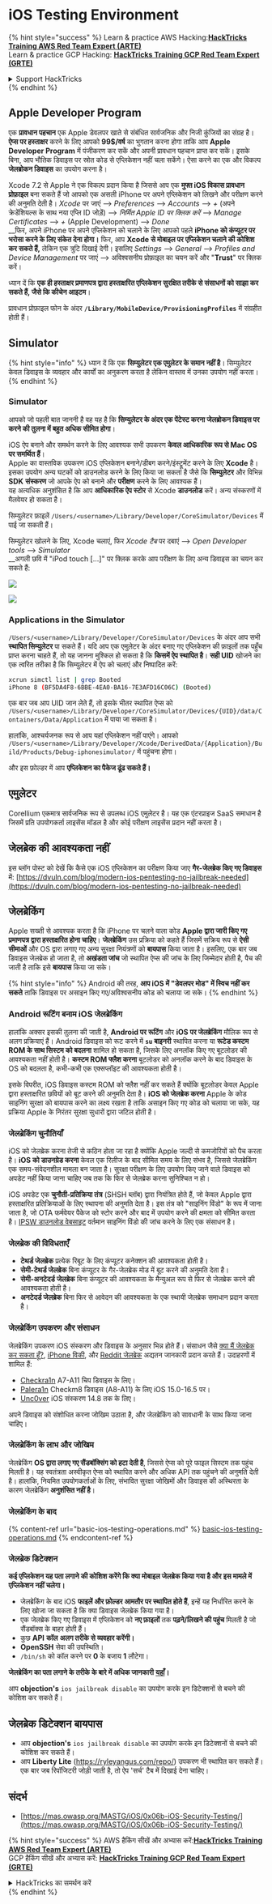 # iOS Testing Environment

{% hint style="success" %}
Learn & practice AWS Hacking:<img src="../../.gitbook/assets/arte.png" alt="" data-size="line">[**HackTricks Training AWS Red Team Expert (ARTE)**](https://training.hacktricks.xyz/courses/arte)<img src="../../.gitbook/assets/arte.png" alt="" data-size="line">\
Learn & practice GCP Hacking: <img src="../../.gitbook/assets/grte.png" alt="" data-size="line">[**HackTricks Training GCP Red Team Expert (GRTE)**<img src="../../.gitbook/assets/grte.png" alt="" data-size="line">](https://training.hacktricks.xyz/courses/grte)

<details>

<summary>Support HackTricks</summary>

* Check the [**subscription plans**](https://github.com/sponsors/carlospolop)!
* **Join the** 💬 [**Discord group**](https://discord.gg/hRep4RUj7f) or the [**telegram group**](https://t.me/peass) or **follow** us on **Twitter** 🐦 [**@hacktricks\_live**](https://twitter.com/hacktricks\_live)**.**
* **Share hacking tricks by submitting PRs to the** [**HackTricks**](https://github.com/carlospolop/hacktricks) and [**HackTricks Cloud**](https://github.com/carlospolop/hacktricks-cloud) github repos.

</details>
{% endhint %}

## Apple Developer Program

एक **प्रावधान पहचान** एक Apple डेवलपर खाते से संबंधित सार्वजनिक और निजी कुंजियों का संग्रह है। **ऐप्स पर हस्ताक्षर** करने के लिए आपको **99$/वर्ष** का भुगतान करना होगा ताकि आप **Apple Developer Program** में पंजीकरण कर सकें और अपनी प्रावधान पहचान प्राप्त कर सकें। इसके बिना, आप भौतिक डिवाइस पर स्रोत कोड से एप्लिकेशन नहीं चला सकेंगे। ऐसा करने का एक और विकल्प **जेलब्रोकन डिवाइस** का उपयोग करना है।

Xcode 7.2 से Apple ने एक विकल्प प्रदान किया है जिससे आप एक **मुफ्त iOS विकास प्रावधान प्रोफ़ाइल** बना सकते हैं जो आपको एक असली iPhone पर अपने एप्लिकेशन को लिखने और परीक्षण करने की अनुमति देती है। _Xcode_ पर जाएं --> _Preferences_ --> _Accounts_ --> _+_ (अपने क्रेडेंशियल्स के साथ नया एप्लि ID जोड़ें) --> _निर्मित Apple ID पर क्लिक करें_ --> _Manage Certificates_ --> _+_ (Apple Development) --> _Done_\
\_\_फिर, अपने iPhone पर अपने एप्लिकेशन को चलाने के लिए आपको पहले **iPhone को कंप्यूटर पर भरोसा करने के लिए संकेत देना होगा।** फिर, आप **Xcode से मोबाइल पर एप्लिकेशन चलाने की कोशिश कर सकते हैं,** लेकिन एक त्रुटि दिखाई देगी। इसलिए _Settings_ --> _General_ --> _Profiles and Device Management_ पर जाएं --> अविश्वसनीय प्रोफ़ाइल का चयन करें और "**Trust**" पर क्लिक करें।

ध्यान दें कि **एक ही हस्ताक्षर प्रमाणपत्र द्वारा हस्ताक्षरित एप्लिकेशन सुरक्षित तरीके से संसाधनों को साझा कर सकते हैं, जैसे कि कीचेन आइटम**।

प्रावधान प्रोफ़ाइल फोन के अंदर **`/Library/MobileDevice/ProvisioningProfiles`** में संग्रहीत होती हैं।

## **Simulator**

{% hint style="info" %}
ध्यान दें कि एक **सिम्युलेटर एक एमुलेटर के समान नहीं है**। सिम्युलेटर केवल डिवाइस के व्यवहार और कार्यों का अनुकरण करता है लेकिन वास्तव में उनका उपयोग नहीं करता।
{% endhint %}

### **Simulator**

आपको जो पहली बात जाननी है वह यह है कि **सिम्युलेटर के अंदर एक पेंटेस्ट करना जेलब्रोकन डिवाइस पर करने की तुलना में बहुत अधिक सीमित होगा**।

iOS ऐप बनाने और समर्थन करने के लिए आवश्यक सभी उपकरण **केवल आधिकारिक रूप से Mac OS पर समर्थित हैं**।\
Apple का वास्तविक उपकरण iOS एप्लिकेशन बनाने/डीबग करने/इंस्ट्रूमेंट करने के लिए **Xcode** है। इसका उपयोग अन्य घटकों को डाउनलोड करने के लिए किया जा सकता है जैसे कि **सिम्युलेटर** और विभिन्न **SDK** **संस्करण** जो आपके ऐप को बनाने और **परीक्षण** करने के लिए आवश्यक हैं।\
यह अत्यधिक अनुशंसित है कि आप **आधिकारिक ऐप स्टोर** से Xcode **डाउनलोड** करें। अन्य संस्करणों में मैलवेयर हो सकता है।

सिम्युलेटर फ़ाइलें `/Users/<username>/Library/Developer/CoreSimulator/Devices` में पाई जा सकती हैं।

सिम्युलेटर खोलने के लिए, Xcode चलाएं, फिर _Xcode टैब_ पर दबाएं --> _Open Developer tools_ --> _Simulator_\
\_\_अगली छवि में "iPod touch \[...\]" पर क्लिक करके आप परीक्षण के लिए अन्य डिवाइस का चयन कर सकते हैं:

![](<../../.gitbook/assets/image (270).png>)

![](<../../.gitbook/assets/image (520).png>)

### Applications in the Simulator

`/Users/<username>/Library/Developer/CoreSimulator/Devices` के अंदर आप सभी **स्थापित सिम्युलेटर** पा सकते हैं। यदि आप एक एमुलेटर के अंदर बनाए गए एप्लिकेशन की फ़ाइलों तक पहुँच प्राप्त करना चाहते हैं, तो यह जानना मुश्किल हो सकता है कि **किसमें ऐप स्थापित है**। **सही UID** खोजने का एक त्वरित तरीका है कि सिम्युलेटर में ऐप को चलाएं और निष्पादित करें:
```bash
xcrun simctl list | grep Booted
iPhone 8 (BF5DA4F8-6BBE-4EA0-BA16-7E3AFD16C06C) (Booted)
```
एक बार जब आप UID जान लेते हैं, तो इसके भीतर स्थापित ऐप्स को `/Users/<username>/Library/Developer/CoreSimulator/Devices/{UID}/data/Containers/Data/Application` में पाया जा सकता है।

हालांकि, आश्चर्यजनक रूप से आप यहां एप्लिकेशन नहीं पाएंगे। आपको `/Users/<username>/Library/Developer/Xcode/DerivedData/{Application}/Build/Products/Debug-iphonesimulator/` में पहुंचना होगा।

और इस फ़ोल्डर में आप **एप्लिकेशन का पैकेज ढूंढ सकते हैं।**

## एमुलेटर

Corellium एकमात्र सार्वजनिक रूप से उपलब्ध iOS एमुलेटर है। यह एक एंटरप्राइज SaaS समाधान है जिसमें प्रति उपयोगकर्ता लाइसेंस मॉडल है और कोई परीक्षण लाइसेंस प्रदान नहीं करता है।

## जेलब्रेक की आवश्यकता नहीं

इस ब्लॉग पोस्ट को देखें कि कैसे एक iOS एप्लिकेशन का परीक्षण किया जाए **गैर-जेलब्रेक किए गए डिवाइस** में: [https://dvuln.com/blog/modern-ios-pentesting-no-jailbreak-needed](https://dvuln.com/blog/modern-ios-pentesting-no-jailbreak-needed)

## जेलब्रेकिंग

Apple सख्ती से आवश्यक करता है कि iPhone पर चलने वाला कोड **Apple द्वारा जारी किए गए प्रमाणपत्र द्वारा हस्ताक्षरित होना चाहिए**। **जेलब्रेकिंग** उस प्रक्रिया को कहते हैं जिसमें सक्रिय रूप से **ऐसी सीमाओं** और OS द्वारा लगाए गए अन्य सुरक्षा नियंत्रणों को **बायपास** किया जाता है। इसलिए, एक बार जब डिवाइस जेलब्रेक हो जाता है, तो **अखंडता जांच** जो स्थापित ऐप्स की जांच के लिए जिम्मेदार होती है, पैच की जाती है ताकि इसे **बायपास** किया जा सके।

{% hint style="info" %}
Android की तरह, **आप iOS में "डेवलपर मोड" में स्विच नहीं कर सकते** ताकि डिवाइस पर असाइन किए गए/अविश्वसनीय कोड को चलाया जा सके।
{% endhint %}

### Android रूटिंग बनाम iOS जेलब्रेकिंग

हालांकि अक्सर इसकी तुलना की जाती है, **Android पर रूटिंग** और **iOS पर जेलब्रेकिंग** मौलिक रूप से अलग प्रक्रियाएं हैं। Android डिवाइस को रूट करने में **`su` बाइनरी** स्थापित करना या **रूटेड कस्टम ROM के साथ सिस्टम को बदलना** शामिल हो सकता है, जिसके लिए अनलॉक किए गए बूटलोडर की आवश्यकता नहीं होती है। **कस्टम ROM फ्लैश करना** बूटलोडर को अनलॉक करने के बाद डिवाइस के OS को बदलता है, कभी-कभी एक एक्सप्लॉइट की आवश्यकता होती है।

इसके विपरीत, iOS डिवाइस कस्टम ROM को फ्लैश नहीं कर सकते हैं क्योंकि बूटलोडर केवल Apple द्वारा हस्ताक्षरित छवियों को बूट करने की अनुमति देता है। **iOS को जेलब्रेक करना** Apple के कोड साइनिंग सुरक्षा को बायपास करने का लक्ष्य रखता है ताकि असाइन किए गए कोड को चलाया जा सके, यह प्रक्रिया Apple के निरंतर सुरक्षा सुधारों द्वारा जटिल होती है।

### जेलब्रेकिंग चुनौतियाँ

iOS को जेलब्रेक करना तेजी से कठिन होता जा रहा है क्योंकि Apple जल्दी से कमजोरियों को पैच करता है। **iOS को डाउनग्रेड करना** केवल एक रिलीज के बाद सीमित समय के लिए संभव है, जिससे जेलब्रेकिंग एक समय-संवेदनशील मामला बन जाता है। सुरक्षा परीक्षण के लिए उपयोग किए जाने वाले डिवाइस को अपडेट नहीं किया जाना चाहिए जब तक कि फिर से जेलब्रेक करना सुनिश्चित न हो।

iOS अपडेट एक **चुनौती-प्रतिक्रिया तंत्र** (SHSH ब्लॉब) द्वारा नियंत्रित होते हैं, जो केवल Apple द्वारा हस्ताक्षरित प्रतिक्रियाओं के लिए स्थापना की अनुमति देता है। इस तंत्र को "साइनिंग विंडो" के रूप में जाना जाता है, जो OTA फर्मवेयर पैकेज को स्टोर करने और बाद में उपयोग करने की क्षमता को सीमित करता है। [IPSW डाउनलोड वेबसाइट](https://ipsw.me) वर्तमान साइनिंग विंडो की जांच करने के लिए एक संसाधन है।

### जेलब्रेक की विविधताएँ

* **टेथर्ड जेलब्रेक** प्रत्येक रिबूट के लिए कंप्यूटर कनेक्शन की आवश्यकता होती है।
* **सेमी-टेथर्ड जेलब्रेक** बिना कंप्यूटर के गैर-जेलब्रेक मोड में बूट करने की अनुमति देता है।
* **सेमी-अनटेदर्ड जेलब्रेक** बिना कंप्यूटर की आवश्यकता के मैन्युअल रूप से फिर से जेलब्रेक करने की आवश्यकता होती है।
* **अनटेदर्ड जेलब्रेक** बिना फिर से आवेदन की आवश्यकता के एक स्थायी जेलब्रेक समाधान प्रदान करता है।

### जेलब्रेकिंग उपकरण और संसाधन

जेलब्रेकिंग उपकरण iOS संस्करण और डिवाइस के अनुसार भिन्न होते हैं। संसाधन जैसे [क्या मैं जेलब्रेक कर सकता हूँ?](https://canijailbreak.com), [iPhone विकी](https://www.theiphonewiki.com), और [Reddit जेलब्रेक](https://www.reddit.com/r/jailbreak/) अद्यतन जानकारी प्रदान करते हैं। उदाहरणों में शामिल हैं:

* [Checkra1n](https://checkra.in/) A7-A11 चिप डिवाइस के लिए।
* [Palera1n](https://palera.in/) Checkm8 डिवाइस (A8-A11) के लिए iOS 15.0-16.5 पर।
* [Unc0ver](https://unc0ver.dev/) iOS संस्करण 14.8 तक के लिए।

अपने डिवाइस को संशोधित करना जोखिम उठाता है, और जेलब्रेकिंग को सावधानी के साथ किया जाना चाहिए।

### जेलब्रेकिंग के लाभ और जोखिम

जेलब्रेकिंग **OS द्वारा लगाए गए सैंडबॉक्सिंग को हटा देती है**, जिससे ऐप्स को पूरे फाइल सिस्टम तक पहुंच मिलती है। यह स्वतंत्रता अस्वीकृत ऐप्स को स्थापित करने और अधिक API तक पहुंचने की अनुमति देती है। हालांकि, नियमित उपयोगकर्ताओं के लिए, संभावित सुरक्षा जोखिमों और डिवाइस की अस्थिरता के कारण जेलब्रेकिंग **अनुशंसित नहीं है**।

### **जेलब्रेकिंग के बाद**

{% content-ref url="basic-ios-testing-operations.md" %}
[basic-ios-testing-operations.md](basic-ios-testing-operations.md)
{% endcontent-ref %}

### **जेलब्रेक डिटेक्शन**

**कई एप्लिकेशन यह पता लगाने की कोशिश करेंगे कि क्या मोबाइल जेलब्रेक किया गया है और इस मामले में एप्लिकेशन नहीं चलेगा।**

* जेलब्रेकिंग के बाद iOS **फाइलें और फ़ोल्डर आमतौर पर स्थापित होते हैं**, इन्हें यह निर्धारित करने के लिए खोजा जा सकता है कि क्या डिवाइस जेलब्रेक किया गया है।
* एक जेलब्रेक किए गए डिवाइस में एप्लिकेशन को **नए फ़ाइलों** तक **पढ़ने/लिखने की पहुंच** मिलती है जो सैंडबॉक्स के बाहर होती हैं।
* कुछ **API** **कॉल** **अलग तरीके से व्यवहार करेंगी।**
* **OpenSSH** सेवा की उपस्थिति।
* `/bin/sh` को कॉल करने पर **0** के बजाय **1** लौटेगा।

**जेलब्रेकिंग का पता लगाने के तरीके के बारे में अधिक जानकारी** [**यहाँ**](https://www.trustwave.com/en-us/resources/blogs/spiderlabs-blog/jailbreak-detection-methods/)**।**

आप **objection's** `ios jailbreak disable` का उपयोग करके इन डिटेक्शनों से बचने की कोशिश कर सकते हैं।

## **जेलब्रेक डिटेक्शन बायपास**

* आप **objection's** `ios jailbreak disable` का उपयोग करके इन डिटेक्शनों से बचने की कोशिश कर सकते हैं।
* आप **Liberty Lite** (https://ryleyangus.com/repo/) उपकरण भी स्थापित कर सकते हैं। एक बार जब रिपॉजिटरी जोड़ी जाती है, तो ऐप 'सर्च' टैब में दिखाई देना चाहिए।

## संदर्भ

* [https://mas.owasp.org/MASTG/iOS/0x06b-iOS-Security-Testing/](https://mas.owasp.org/MASTG/iOS/0x06b-iOS-Security-Testing/)

{% hint style="success" %}
AWS हैकिंग सीखें और अभ्यास करें:<img src="../../.gitbook/assets/arte.png" alt="" data-size="line">[**HackTricks Training AWS Red Team Expert (ARTE)**](https://training.hacktricks.xyz/courses/arte)<img src="../../.gitbook/assets/arte.png" alt="" data-size="line">\
GCP हैकिंग सीखें और अभ्यास करें: <img src="../../.gitbook/assets/grte.png" alt="" data-size="line">[**HackTricks Training GCP Red Team Expert (GRTE)**<img src="../../.gitbook/assets/grte.png" alt="" data-size="line">](https://training.hacktricks.xyz/courses/grte)

<details>

<summary>HackTricks का समर्थन करें</summary>

* [**सदस्यता योजनाएँ**](https://github.com/sponsors/carlospolop) देखें!
* **💬 [**Discord समूह**](https://discord.gg/hRep4RUj7f) या [**टेलीग्राम समूह**](https://t.me/peass) में शामिल हों या **Twitter** पर हमें **फॉलो करें** 🐦 [**@hacktricks\_live**](https://twitter.com/hacktricks\_live)**.**
* **हैकिंग ट्रिक्स साझा करें और [**HackTricks**](https://github.com/carlospolop/hacktricks) और [**HackTricks Cloud**](https://github.com/carlospolop/hacktricks-cloud) गिटहब रिपॉजिटरी में PR सबमिट करें।**

</details>
{% endhint %}
